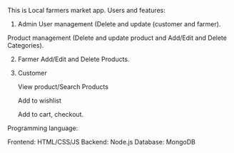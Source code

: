 This is Local farmers market app. 
Users and features:
1. Admin
 User management (Delete and update (customer and farmer).

 Product management (Delete and update product and Add/Edit and Delete Categories).

2. Farmer
     Add/Edit and Delete Products.

3. Customer

   View product/Search Products

   Add to wishlist

    Add to cart, checkout.

Programming language:

Frontend: HTML/CSS/JS
Backend: Node.js
Database: MongoDB
